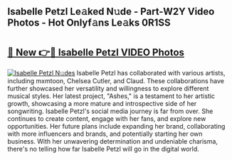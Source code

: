 ## Isabelle Petzl Le𝚊ked N𝚞de - Part-W2Y Video Photos - Hot Onlyf𝚊ns Le𝚊ks 0R1SS

# <h2><a href="http://ab76340.deff.icu/?id=Isabelle+Petzl">🔗 New 👉🔴 Isabelle Petzl VIDEO Photos</a></h2>

[![Isabelle Petzl N𝚞des](https://i.imgur.com/rIISA9y.gif)](http://ab76340.deff.icu/?id=Isabelle+Petzl)
Isabelle Petzl has collaborated with various artists, including mxmtoon, Chelsea Cutler, and Claud. These collaborations have further showcased her versatility and willingness to explore different musical styles. Her latest project, "Ashes," is a testament to her artistic growth, showcasing a more mature and introspective side of her songwriting. Isabelle Petzl's social media journey is far from over. She continues to create content, engage with her fans, and explore new opportunities. Her future plans include expanding her brand, collaborating with more influencers and brands, and potentially starting her own business. With her unwavering determination and undeniable charisma, there's no telling how far Isabelle Petzl will go in the digital world.
